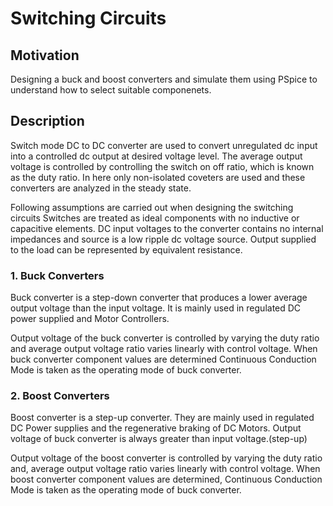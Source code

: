 # Switching Circuits

## Motivation
Designing a buck and boost converters and simulate them using PSpice to understand how to select suitable componenets. 

## Description 
  Switch mode DC to DC converter are used to convert unregulated dc input into a controlled dc output at desired voltage level. 
The average output voltage is controlled by controlling the switch on off ratio, which is known as the duty ratio. In here 
only non-isolated coveters are used and these converters are analyzed in the steady state.
  
  Following assumptions are carried out when designing the switching circuits Switches are treated as ideal components with no inductive or 
capacitive elements. DC input voltages to the converter contains no internal impedances and source is a low ripple dc voltage source. 
Output supplied to the load can be represented by equivalent resistance.

### 1. Buck Converters 
  Buck converter is a step-down converter that produces a lower average output voltage than the input voltage. It is mainly used in 
regulated DC power supplied and Motor Controllers. 
  
  Output voltage of the buck converter is controlled by varying the duty ratio and average 
output voltage ratio varies linearly with control voltage. When buck converter component values are determined Continuous Conduction 
Mode is taken as the operating mode of buck converter.

### 2. Boost Converters
Boost converter is a step-up converter. They are mainly used in regulated DC Power supplies and the regenerative braking of DC Motors. 
Output voltage of buck converter is always greater than input voltage.(step-up)

Output voltage of the boost converter is controlled by varying the duty ratio and, average output voltage ratio varies linearly with 
control voltage. When boost converter component values are determined, Continuous Conduction Mode is taken as the operating mode of 
buck converter.
